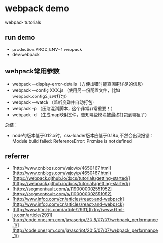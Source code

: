 # webpack demo

[webpack tutorials](https://webpack.github.io/docs/tutorials/getting-started/)

## run demo

- production:PROD_ENV=1 webpack
- dev:webpack


## webpack常用参数

- webpack --display-error-details（方便出错时能查阅更详尽的信息）
- webpack --config XXX.js   （使用另一份配置文件，比如webpack.config2.js来打包）
- webpack --watch   （监听变动并自动打包）
- webpack -p    （压缩混淆脚本，这个非常非常重要！）
- webpack -d    （生成map映射文件，告知哪些模块被最终打包到哪里了）

总结：

- node的版本低于0.12.x时，css-loader版本应低于0.18.x,不然会出现报错：Module build failed: ReferenceError: Promise is not defined


## referrer

- [http://www.cnblogs.com/vajoy/p/4650467.html](http://www.cnblogs.com/vajoy/p/4650467.html)
- [https://webpack.github.io/docs/tutorials/getting-started/](https://webpack.github.io/docs/tutorials/getting-started/)
- [https://segmentfault.com/a/1190000002551952](https://segmentfault.com/a/1190000002551952)
- [http://www.infoq.com/cn/articles/react-and-webpack](http://www.infoq.com/cn/articles/react-and-webpack)
- [http://www.html-js.com/article/2931](http://www.html-js.com/article/2931)
- [http://code.oneapm.com/javascript/2015/07/07/webpack_performance_1/](http://code.oneapm.com/javascript/2015/07/07/webpack_performance_1/)